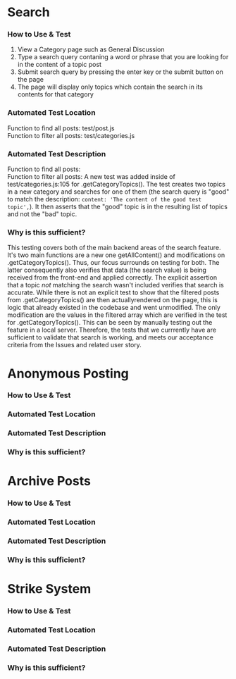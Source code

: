 # Search
### How to Use & Test
1) View a Category page such as General Discussion
2) Type a search query contaning a word or phrase that you are looking for in the content of a topic post
3) Submit search query by pressing the enter key or the submit button on the page
4) The page will display only topics which contain the search in its contents for that category

### Automated Test Location
Function to find all posts: test/post.js<br>
Function to filter all posts: test/categories.js

### Automated Test Description
Function to find all posts:<br>
Function to filter all posts: A new test was added inside of test/categories.js:105 for .getCategoryTopics(). The test creates two topics in a new category and searches for one of them (the search query is "good" to match the description: `content: 'The content of the good test topic',`). It then asserts that the "good" topic is in the resulting list of topics and not the "bad" topic.


### Why is this sufficient?
This testing covers both of the main backend areas of the search feature. It's two main functions are a new one getAllContent() and modifications on .getCategoryTopics(). Thus, our focus surrounds on testing for both. The latter consequently also verifies that data (the search value) is being received from the front-end and applied correctly. The explicit assertion that a topic *not* matching the search wasn't included verifies that search is accurate. While there is not an explicit test to show that the filtered posts from .getCategoryTopics() are then actuallyrendered on the page, this is logic that already existed in the codebase and went unmodified. The only modification are the values in the filtered array which are verified in the test for .getCategoryTopics(). This can be seen by manually testing out the feature in a local server. Therefore, the tests that we currrently have are sufficient to validate that search is working, and meets our acceptance criteria from the Issues and related user story.

# Anonymous Posting
### How to Use & Test

### Automated Test Location

### Automated Test Description

### Why is this sufficient?

# Archive Posts
### How to Use & Test

### Automated Test Location

### Automated Test Description

### Why is this sufficient?

# Strike System
### How to Use & Test

### Automated Test Location

### Automated Test Description

### Why is this sufficient?

